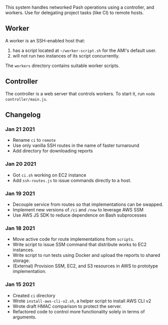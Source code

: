 This system handles networked Pash operations using a controller, and
workers. Use for delegating project tasks (like CI) to remote hosts.


## Worker

A worker is an SSH-enabled host that:

1. has a script located at `~/worker-script.sh` for the AMI's default user.
2. will not run two instances of its script concurrently.

The `workers` directory contains suitable worker scripts.


## Controller

The controller is a web server that controls workers.  To start it,
run `node controller/main.js`.


## Changelog

### Jan 21 2021

- Rename `ci` to `remote`
- Use only vanilla SSH routes in the name of faster turnaround
- Add directory for downloading reports


### Jan 20 2021

- Got `ci.sh` working on EC2 instance
- Add `ssh-routes.js` to issue commands directly to a host.


### Jan 19 2021

- Decouple service from routes so that implementations can be swapped.
- Implement new versions of `/ci` and `/now` to leverage AWS SSM
- Use AWS JS SDK to reduce dependence on Bash subprocesses


### Jan 18 2021

- Move active code for route implementations from `scripts`.
- Write script to issue SSM command that distribute works to EC2 instances.
- Write script to run tests using Docker and upload the reports to shared storage.
- (External) Provision SSM, EC2, and S3 resources in AWS to prototype implementation.


### Jan 15 2021

- Created `ci` directory
- Wrote `install-aws-cli-v2.sh`, a helper script to install AWS CLI v2
- Wrote draft HMAC comparison to protect the server.
- Refactored code to control more functionality solely in terms of arguments.
